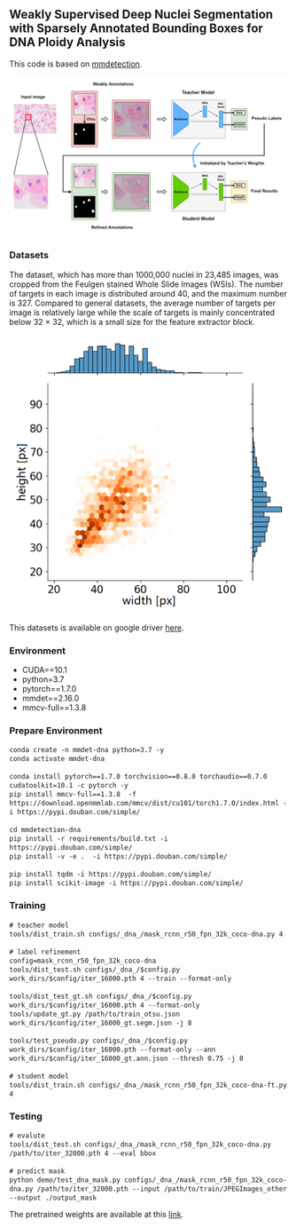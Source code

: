 ## Weakly Supervised Deep Nuclei Segmentation with Sparsely Annotated Bounding Boxes for DNA Ploidy Analysis

This code is based on [mmdetection](https://github.com/open-mmlab/mmdetection).

![method](images/method.png)

### Datasets

The dataset, which has more than 1000,000 nuclei in 23,485 images, was cropped from the Feulgen stained Whole Slide Images (WSIs). The number of targets in each image is distributed around 40, and the maximum number is 327. Compared to general datasets, the average number of targets per image is relatively large while the scale of targets is mainly concentrated below 32 × 32, which is a small size for the feature extractor block.

![dataset](images/data_distribution+.png)

This datasets is available on google driver [here](https://drive.google.com/drive/folders/1FHhzTWl7XjW8ocCSSMk3ObnSSJie0qF7?usp=sharing).

### Environment

-   CUDA==10.1
-   python=3.7
-   pytorch==1.7.0
-   mmdet==2.16.0
-   mmcv-full==1.3.8

### Prepare Environment

```
conda create -n mmdet-dna python=3.7 -y
conda activate mmdet-dna

conda install pytorch==1.7.0 torchvision==0.8.0 torchaudio==0.7.0 cudatoolkit=10.1 -c pytorch -y
pip install mmcv-full==1.3.8  -f https://download.openmmlab.com/mmcv/dist/cu101/torch1.7.0/index.html -i https://pypi.douban.com/simple/

cd mmdetection-dna
pip install -r requirements/build.txt -i https://pypi.douban.com/simple/
pip install -v -e .  -i https://pypi.douban.com/simple/

pip install tqdm -i https://pypi.douban.com/simple/
pip install scikit-image -i https://pypi.douban.com/simple/
```

### Training

```
# teacher model
tools/dist_train.sh configs/_dna_/mask_rcnn_r50_fpn_32k_coco-dna.py 4

# label refinement
config=mask_rcnn_r50_fpn_32k_coco-dna
tools/dist_test.sh configs/_dna_/$config.py work_dirs/$config/iter_16000.pth 4 --train --format-only

tools/dist_test_gt.sh configs/_dna_/$config.py work_dirs/$config/iter_16000.pth 4 --format-only
tools/update_gt.py /path/to/train_otsu.json work_dirs/$config/iter_16000_gt.segm.json -j 8

tools/test_pseudo.py configs/_dna_/$config.py work_dirs/$config/iter_16000.pth --format-only --ann work_dirs/$config/iter_16000_gt.ann.json --thresh 0.75 -j 8

# student model
tools/dist_train.sh configs/_dna_/mask_rcnn_r50_fpn_32k_coco-dna-ft.py 4
```

### Testing

```
# evalute
tools/dist_test.sh configs/_dna_/mask_rcnn_r50_fpn_32k_coco-dna.py /path/to/iter_32000.pth 4 --eval bbox

# predict mask
python demo/test_dna_mask.py configs/_dna_/mask_rcnn_r50_fpn_32k_coco-dna.py /path/to/iter_32000.pth --input /path/to/train/JPEGImages_other --output ./output_mask
```

The pretrained weights are available at this [link](https://drive.google.com/file/d/1EvRXDEhBrw0WmmCAMaoU2YsCGTWZ2AF8/view?usp=sharing).
